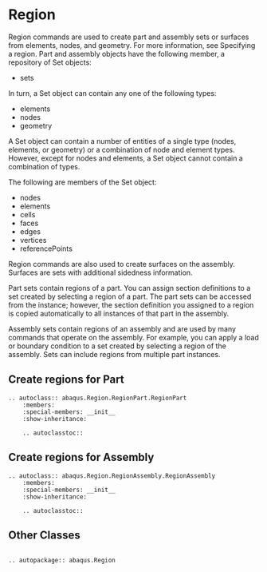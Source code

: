 # Region

Region commands are used to create part and assembly sets or surfaces from elements, nodes, and geometry. For more information, see Specifying a region. Part and assembly objects have the following member, a repository of Set objects:

- sets

In turn, a Set object can contain any one of the following types:

- elements
- nodes
- geometry

A Set object can contain a number of entities of a single type (nodes, elements, or geometry) or a combination of node and element types. However, except for nodes and elements, a Set object cannot contain a combination of types.

The following are members of the Set object:

- nodes
- elements
- cells
- faces
- edges
- vertices
- referencePoints

Region commands are also used to create surfaces on the assembly. Surfaces are sets with additional sidedness information.

Part sets contain regions of a part. You can assign section definitions to a set created by selecting a region of a part. The part sets can be accessed from the instance; however, the section definition you assigned to a region is copied automatically to all instances of that part in the assembly.

Assembly sets contain regions of an assembly and are used by many commands that operate on the assembly. For example, you can apply a load or boundary condition to a set created by selecting a region of the assembly. Sets can include regions from multiple part instances.

## Create regions for Part

```{eval-rst}
.. autoclass:: abaqus.Region.RegionPart.RegionPart
    :members:
    :special-members: __init__
    :show-inheritance:

    .. autoclasstoc::
```

## Create regions for Assembly

```{eval-rst}
.. autoclass:: abaqus.Region.RegionAssembly.RegionAssembly
    :members:
    :special-members: __init__
    :show-inheritance:

    .. autoclasstoc::

```

## Other Classes

```{eval-rst}

.. autopackage:: abaqus.Region
```
